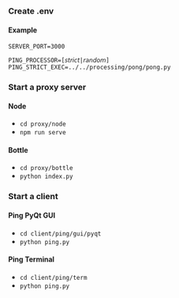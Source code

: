 ### Create .env
#### Example
```
SERVER_PORT=3000

PING_PROCESSOR=[𝘴𝘵𝘳𝘪𝘤𝘵|𝘳𝘢𝘯𝘥𝘰𝘮]
PING_STRICT_EXEC=../../processing/pong/pong.py
```


### Start a proxy server
#### Node
* `cd proxy/node`
* `npm run serve`

#### Bottle
* `cd proxy/bottle`
* `python index.py`


### Start a client
#### Ping PyQt GUI
* `cd client/ping/gui/pyqt`
* `python ping.py`

#### Ping Terminal
* `cd client/ping/term`
* `python ping.py`
